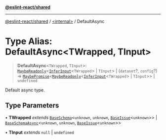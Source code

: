 [**@eslint-react/shared**](../../README.md)

***

[@eslint-react/shared](../../README.md) / [\<internal\>](../README.md) / DefaultAsync

# Type Alias: DefaultAsync\<TWrapped, TInput\>

> **DefaultAsync**\<`TWrapped`, `TInput`\>: [`MaybeReadonly`](MaybeReadonly.md)\<[`InferInput`](InferInput.md)\<`TWrapped`\> \| `TInput`\> \| (`dataset`?, `config`?) => [`MaybePromise`](MaybePromise.md)\<[`MaybeReadonly`](MaybeReadonly.md)\<[`InferInput`](InferInput.md)\<`TWrapped`\> \| `TInput`\>\> \| `undefined`

Default async type.

## Type Parameters

• **TWrapped** *extends* [`BaseSchema`](../interfaces/BaseSchema.md)\<`unknown`, `unknown`, [`BaseIssue`](../interfaces/BaseIssue.md)\<`unknown`\>\> \| [`BaseSchemaAsync`](../interfaces/BaseSchemaAsync.md)\<`unknown`, `unknown`, [`BaseIssue`](../interfaces/BaseIssue.md)\<`unknown`\>\>

• **TInput** *extends* `null` \| `undefined`

